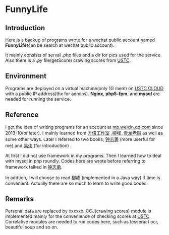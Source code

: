 FunnyLife
=========

Introduction
---------
Here is a backup of programs wrote for a wechat public account named **FunnyLife**(can be search at wechat public account). 

It mainly consists of serval *.php* files and a dir for pics used for the service. Also there is a *.py* file(getScore) crawing scores from [USTC](yjs.ustc.edu.cn/).


Environment
---------
Programs are deployed on a virtual machine(only 1G mem) on [USTC CLOUD](cloud.ustc.edu.cn/) with a public IP address(thx for admins). **Nginx**, **php5-fpm**, and **mysql** are needed for running the service. 


Reference
---------
I got the idea of writing programs for an account at [mp.weixin.qq.com](https://mp.weixin.qq.com) since 2013-10(or later). I mainly learned from [方倍工作室](http://www.cnblogs.com/txw1958/p/wechat-tutorial.html) ,[柳峰](http://blog.csdn.net/lyq8479/article/category/1366622/) ,[青龙老贼](http://www.zhongyaofang.cn/combat_power/weixin_jiaocheng_vol1.html)  as well as some other ways. Later I referred to two books, [钟志勇](http://www.weixingon.com/wechat/wechatappdev.php) (more userful for me) and [易伟](http://book.douban.com/subject/25710483/) (for introduction) . 

At first I did not use framework in my programs. Then I learned how to deal with mysql in php roundly. Codes here are wrote before referring to framework talked in [钟志勇](http://www.weixingon.com/wechat/wechatappdev.php).

In addtion, I will choose to read [柳峰](http://book.douban.com/subject/25838708/) (implemented in a Java way) if time is convenient. Actually there are so much to learn to write good codes.


Remarks
---------
Personal data are replaced by xxxxxx. CCJ(crawing scores) module is implemented mainly for the convenience of checking scores at [USTC](yjs.ustc.edu.cn/).  Correlative modules are needed to run codes here, such as tesseract ocr, beautiful soup and so on.
